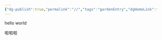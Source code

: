 ```yaml
---
{"dg-publish":true,"permalink":"//","tags":"gardenEntry","dgHomeLink":true,"dgPassFrontmatter":false}
---
```



hello world

啦啦啦